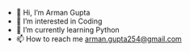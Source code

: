 - 👋 Hi, I’m Arman Gupta
- 👀 I’m interested in Coding
- 🌱 I’m currently learning Python
- 📫 How to reach me arman.gupta254@gmail.com

<!---
armangupta7489/armangupta7489 is a ✨ special ✨ repository because its `README.md` (this file) appears on your GitHub profile.
You can click the Preview link to take a look at your changes.
--->
